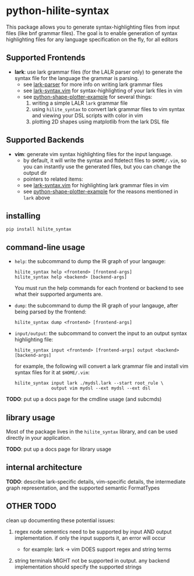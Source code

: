 python-hilite-syntax
===================================
This package allows you to generate syntax-highlighting files from input
files (like bnf grammar files). The goal is to enable generation of syntax
highlighting files for any language specification on the fly, for all editors

Supported Frontends
-------------------
- __lark__: use lark grammar files (for the LALR parser only) to generate
            the syntax file for the language the grammar is parsing.
    - see [lark-parser](https://github.com/lark-parser/lark) 
      for more info on writing lark grammar files
    - see [lark-syntax.vim](https://github.com/ssteffl/lark-syntax.vim)
      for syntax-highlighting of your lark files in vim
    - see [python-shape-plotter-example](https://github.com/ssteffl/python-shape-plotter-example)
      for several things:
        1) writing a simple LALR `lark` grammar file
        2) using `hilite_syntax` to convert lark grammar files to vim syntax
           and viewing your DSL scripts with color in vim
        3) plotting 2D shapes using matplotlib from the lark DSL file

Supported Backends
-------------------
- __vim__: generate vim syntax highlighting files for the input language.
    - by default, it will write the syntax and ftdetect files to 
      `$HOME/.vim`, so you can instantly use the generated files, but
      you can change the output dir
    - pointers to related items:
    - see [lark-syntax.vim](https://github.com/ssteffl/lark-syntax.vim)
        for highlighting lark grammar files in vim
    - see [python-shape-plotter-example](https://github.com/ssteffl/python-shape-plotter-example)
        for the reasons mentioned in `lark` above

installing
----------
```
pip install hilite_syntax
```

command-line usage
------------------
- `help`: the subcommand to dump the IR graph of your langauge:
    ```
    hilite_syntax help <frontend> [frontend-args]
    hilite_syntax help <backend> [backend-args]
    ```
    You must run the help commands for each frontend or backend to see what
    their supported arguments are.

- `dump`: the subcommand to dump the IR graph of your langauge, after being
   parsed by the frontend:
    ```
    hilite_syntax dump <frontend> [frontend-args]
    ```

- `input/output`: the subcommand to convert the input to an output syntax
  highlighting file:
    ```
    hilite_syntax input <frontend> [frontend-args] output <backend> [backend-args] 
    ```
    for example, the following will convert a lark grammar file and install
    vim syntax files for it at `$HOME/.vim`:
    ```
    hilite_syntax input lark ./mydsl.lark --start root_rule \
                  output vim mydsl --ext mydsl --ext dsl
    ```

__TODO__: put up a docs page for the cmdline usage (and subcmds)

library usage
--------------
Most of the package lives in the `hilite_syntax` library, and can be used
directly in your application. 

__TODO__: put up a docs page for library usage

internal architecture
---------------------

__TODO__: describe lark-specific details, vim-specific details, the 
  intermediate graph representation, and the supported semantic FormatTypes

OTHER TODO
----------
clean up documenting these potential issues: 

1) regex node sementics need to be supported by input AND 
    output implementation. if only the input supports it, an error will occur
    - for example: lark -> vim DOES support regex and string terms

2) string terminals MIGHT not be supported in output. any backend 
    implementation should specify the supported strings


